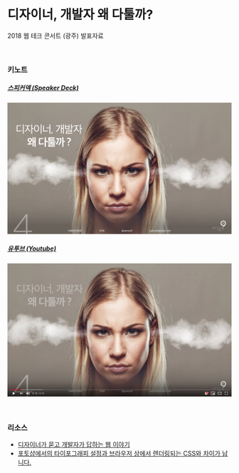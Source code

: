 # 디자이너, 개발자 왜 다툴까?

2018 웹 테크 콘서트 (광주) 발표자료

<br>

### 키노트

##### [스피커덱 (Speaker Deck)](https://speakerdeck.com/yamoo9/dijaineo-gaebalja-wae-datulgga)

[![디자이너, 개발자 왜 다툴까?(speakerdeck)](./_/why-conflict-cover.png)](https://speakerdeck.com/yamoo9/dijaineo-gaebalja-wae-datulgga)

##### [유투브 (Youtube)](https://www.youtube.com/watch?v=dw0GBfl_iPc&feature=youtu.be)

[![디자이너, 개발자 왜 다툴까?(youtube)](./_/why-conflict-youtube.png)](https://www.youtube.com/watch?v=dw0GBfl_iPc&feature=youtu.be)


<br>

### 리소스

- [디자이너가 묻고 개발자가 답하는 웹 이야기](./_/the-story-that-the-designer-asks-and-the-developer-answers.pdf)
- [포토샵에서의 타이포그래피 설정과 브라우저 상에서 렌더링되는 CSS와 차이가 납니다.](https://fast-frontend.hashcode.co.kr/questions/5536/%ED%8F%AC%ED%86%A0%EC%83%B5%EC%97%90%EC%84%9C%EC%9D%98-%ED%83%80%EC%9D%B4%ED%8F%AC%EA%B7%B8%EB%9E%98%ED%94%BC-%EC%84%A4%EC%A0%95%EA%B3%BC-%EB%B8%8C%EB%9D%BC%EC%9A%B0%EC%A0%80-%EC%83%81%EC%97%90%EC%84%9C-%EB%A0%8C%EB%8D%94%EB%A7%81%EB%90%98%EB%8A%94-css%EC%99%80-%EC%B0%A8%EC%9D%B4%EA%B0%80-%EB%82%A9%EB%8B%88%EB%8B%A4)